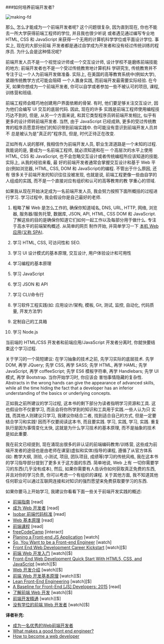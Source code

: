###如何培养前端开发者?

![making-fd](https://raw.githubusercontent.com/dwqs/fedHandlebook/master/images/made-fd.png)

那么, 怎么才能成为一个前端开发者呢? 这个问题很复杂, 因为直到现在, 你也不能去一所大学获得前端工程师的学位, 并且我也很少听说
或者遇见通过编写专业地 HTML, CSS 和 JavaScript 来获得一个无用的计算机科学学位或平面设计学位. 事实上, 现在的大部分前端
开发者都是通过自学成为开发者和没有经过传统训练的程序员. 为什么会是这种情况呢?

前端开发人员不是一个视觉设计师或一个交互设计师, 设计学校不是磨练前端技能的地方; 前端开发者也不是一个受过传统教育地计算机科
学研究生, 传统教育并不专注于让一个人为前端开发做准备. 实际上, 在美国的高等教育系统中(例如大学), 紧跟传统教学方式可能会阻碍
一个人置身实践, 而前端开发最需要实际经验. 在今天, 如果你想成为一个前端开发者, 你可以自学或者参加一些不被认可的项目, 课程,
训练营和班级.
 
前端工程师会精巧地创建用户界面依赖的骨架. 有时, 他们要足够关注交互设计, 因为他们会编写 UI 交互的底层代码. 因此, 现在的许多
实践是前端工程师使用编程技巧达不到的, 但是, 从另一个方面来说, 和其它类型程序员转前端开发相比, 似乎有更多的设计师转前端开发者.
当然, 由于 JavaScript 已经成熟, 更多的受过传统教育的程序员愿意将他们的知识带到前端实践中. 你可能没有意识到前端开发人员并不
总是被认为是"真正的"程序员, 但是, 时代正待正在改变.

正如所有人说的那样, 我相信作为前端开发人员, 职业生涯道路是一个未知的过程. 我能说的是, 要成为一名前端工程师, 就必须知道和在一
个高层次的水平上使用 HTML, CSS 和 JavaScript, 也不会忽略交互设计或者传统编程所应该知道的技能. 实际上, 从我的经验来看, 最
好的前端开发者通常会掌握交互设计和基于 Web 平台(例如浏览器, HTML, CSS, DOM 和 JavaScript)的编程. 不管出于什么原因, 还有
很多关于前端开发的知识往往没被发现, 也就是说, 前端工程更像一些由自学的人组成的实践, 而不是一个直接对应有组织和认可的高等教育的教
学重心的领域.

如果我从现在开始决定成为一名前端开发人员, 我会努力按照下面所概括的过程进行学习. 学习过程中, 我会假设你是自己最好的老师.

1. 粗略了解 Web 是怎么工作的, 确保你知道域名, DNS, URL, HTTP, 网络, 浏览器, 服务器/服务托管, 数据库, JSON, API, HTML, CSS
   DOM 和 JavaScript. 了解这些的目的是确保你知道它们如何一起工作以及每部分用于做什么. 专注于高水平的前端架构概述. 从简单的网页
   制作开始, 并简单学习一下 [本机 Web 应用(又称 SPA)](https://blog.andyet.com/2015/01/22/native-web-apps).

2. 学习 HTML, CSS, 可访问性和 SEO.

3. 学习 UI 设计模式的基本原理, 交互设计, 用户体验设计和可用性

4. 学习编程的基本原理

5. 学习 JavaScript

6. 学习 JSON 和 API

7. 学习 CLI/命令行

8. 学习软件工程实践(如: 应用设计/架构, 模板, Git, 测试, 监控, 自动化, 代码质量, 开发方法学)

9. 定制自己的工具箱

10. 学习 Node.js

当前端的 HTML/CSS 开发者和前端应用/JavaScript 开发者分离时, 你就快要结束这个学习过程.

关于学习的一个简短建议: 在学习抽象的技术之前, 先学习实际的底层技术. 先学 DOM, 再学 JQuery; 先学 CSS, 再学 SASS; 先学 HTML, 再学 HAML;
先学 JavaScript, 再学 coffeeScript; 先学 ES6 模板字符串, 再学 Handlebars; 先学 UI 模式, 再学 Bootstrap. 当你开始学习时, 你应该会
害怕事情隐藏的复杂性. Abstracts in the wrong hands can give the appearance of advanced skills, while all the time hiding 
the fact that a developer has an inferior understanding of the basics or underlying concepts.

正如我之前所建议的学习过程, 这本书的剩下部分为读者指明学习资源和工具. 这也假设你不仅要学习, 而且会将你所学到的知识和工具用于实践.一些人认为只
实践, 而其他人则建议只学习, 我建议你结合二者, 找到适合自己的方式, 但是一定要结合学习和实践! 因而不仅要阅读这本书, 而且要实践. 学习, 实践, 学习,
实践. 重复执行是因为事情变化太快, 这就是为什么学习技术的基本原理, 而不是抽象的技术是如此重要.

我在前文已经提到, 现在涌现出很多的非认证的前端编码教育/训练营, 这些成为前端开发者的途径也是由老师在课室(虚拟和实体)指导的课程, 遵循了从官方体系
(如: 教学大纲, 测验, 小测试, 项目, 团队项目, 成绩等)学习的传统风格, 我在这本书的学习指导部分提到了更多关于这方面的东西. 简单地说, Web 上有
一切你需要学习的东西(几乎没有成本), 然后, 如果你需要有人告诉你如何获取真正免费的东西, 并且对你的学习负责, 你可以考虑一个有组织的课程. 关于其他方面,
我不知道其他任何职业可以通过互联网连接和对知识的强烈愿望来免费获取要学习的东西.

如果你要马上开始学习, 我建议你看看下面一些关于前端开发实践的概述:

* [前端指南](https://github.com/bendc/frontend-guidelines) [read]
* [成为 Web 开发者](http://www.yellowshoe.com.au/standards) [read]
* [Isobar 前端代码标准](http://isobar-idev.github.io/code-standards/) [read]
* [Web 基本原理](https://developers.google.com/web/fundamentals) [read]
* [前端课程](https://gist.github.com/stevekinney/03027e71aac341af14a2) [read]
* [freeCodeCamp](http://freecodecamp.com/) [interact]
* [Planing a Front-end JS Application](https://www.youtube.com/watch?v=q4zEGkjTBFA) [watch]
* [So, You Want to be a Front-end Engineer](https://www.youtube.com/watch?v=Lsg84NtJbmI) [watch]
* [Front End Web Development Career Kickstart](http://www.pluralsight.com/courses/front-end-web-development-career-kickstart) [watch][$]
* [前端 Web 开发入门](http://www.pluralsight.com/courses/front-end-web-development-get-started) [watch][$]
* [Front-End Web Development Quick Start With HTML5, CSS, and JavaScript](http://www.pluralsight.com/courses/front-end-web-app-html5-javascript-css) [watch][$]
* [Web 开发介绍](https://frontendmasters.com/courses/web-development/) [watch][$]
* [前端 Web 开发基本原理](https://www.udemy.com/foundations-of-front-end-development/) [watch][$]
* [Lean Front-End Engineering](https://frontendmasters.com/courses/lean-front-end-engineering/) [watch][$]
* [A Baseline for Front-End [JS] Developers: 2015](http://rmurphey.com/blog/2015/03/23/a-baseline-for-front-end-developers-2015/) [read]
* [了解前端 Web 开发](https://teamtreehouse.com/tracks/front-end-web-development) [watch][$]
* [前端开发精通](https://mijingo.com/products/bundles/front-end-dev-mastery/) [watch][$]
* [没有学位的前端 Web 开发者](https://www.udacity.com/course/front-end-web-developer-nanodegree--nd001) [watch][$]

**译者补充:**

* [成为一名优秀的Web前端开发者](http://www.92fenxiang.com/140.html)
* [What makes a good front end engineer?](http://www.92fenxiang.com/112.html)
* [How to become a web developer](https://medium.com/@souporserious/how-to-become-a-web-developer-ba26b0d23d81)
